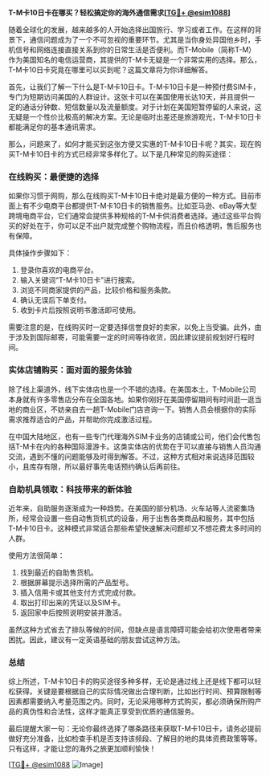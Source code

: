 **T-M卡10日卡在哪买？轻松搞定你的海外通信需求[[TG💪+ @esim1088](https://t.me/s/esim1088)]**

随着全球化的发展，越来越多的人开始选择出国旅行、学习或者工作。在这样的背景下，通信问题成为了一个不可忽视的重要环节。尤其是当你身处异国他乡时，手机信号和网络连接直接关系到你的日常生活是否便利。而T-Mobile（简称T-M）作为美国知名的电信运营商，其提供的T-M卡无疑是一个非常实用的选择。那么，T-M卡10日卡究竟在哪里可以买到呢？这篇文章将为你详细解答。

首先，让我们了解一下什么是T-M卡10日卡。T-M卡10日卡是一种预付费SIM卡，专门为短期访问美国的人群设计。这张卡可以在美国使用长达10天，并且提供一定的通话分钟数、短信数量以及流量额度。对于计划在美国短暂停留的人来说，这无疑是一个性价比极高的解决方案。无论是临时出差还是旅游观光，T-M卡10日卡都能满足你的基本通讯需求。

那么，问题来了，如何才能买到这张方便又实惠的T-M卡10日卡呢？其实，现在购买T-M卡10日卡的方式已经非常多样化了。以下是几种常见的购买途径：

### 在线购买：最便捷的选择

如果你习惯于网购，那么在线购买T-M卡10日卡绝对是最方便的一种方式。目前市面上有不少电商平台都提供T-M卡10日卡的销售服务。比如亚马逊、eBay等大型跨境电商平台，它们通常会提供多种规格的T-M卡供消费者选择。通过这些平台购买的好处在于，你可以足不出户就完成整个购物流程，而且价格透明，售后服务也有保障。

具体操作步骤如下：
1. 登录你喜欢的电商平台。
2. 输入关键词“T-M卡10日卡”进行搜索。
3. 浏览不同商家提供的产品，比较价格和服务条款。
4. 确认无误后下单支付。
5. 收到卡片后按照说明书激活即可使用。

需要注意的是，在线购买时一定要选择信誉良好的卖家，以免上当受骗。此外，由于涉及到国际邮寄，可能需要一定的时间等待收货，因此建议提前规划好行程时间。

### 实体店铺购买：面对面的服务体验

除了线上渠道外，线下实体店也是一个不错的选择。在美国本土，T-Mobile公司本身就有许多零售店分布在全国各地。如果你刚好在美国停留期间有时间逛一逛当地的商业区，不妨亲自去一趟T-Mobile门店咨询一下。销售人员会根据你的实际需求推荐适合的产品，并帮助你完成激活过程。

在中国大陆地区，也有一些专门代理海外SIM卡业务的店铺或公司，他们会代售包括T-M卡在内的各种国际漫游卡。这类实体店的优势在于可以直接与销售人员沟通交流，遇到不懂的问题能够及时得到解答。不过，这种方式相对来说选择范围较小，且库存有限，所以最好事先电话预约确认后再前往。

### 自助机具领取：科技带来的新体验

近年来，自助服务逐渐成为一种趋势。在美国的部分机场、火车站等人流密集场所，经常会设置一些自动售货机式的设备，用于出售各类商品和服务，其中包括T-M卡10日卡。这种模式非常适合那些希望快速解决问题却又不想花费太多时间的人群。

使用方法很简单：
1. 找到最近的自助售货机。
2. 根据屏幕提示选择所需的产品型号。
3. 插入信用卡或其他支付方式完成付款。
4. 取出打印出来的凭证以及SIM卡。
5. 返回家中后按照说明安装并激活。

虽然这种方式省去了排队等候的时间，但缺点是语言障碍可能会给初次使用者带来困扰。因此，建议有一定英语基础的朋友尝试这种方法。

### 总结

综上所述，T-M卡10日卡的购买途径多种多样，无论是通过线上还是线下都可以轻松获得。关键是要根据自己的实际情况做出合理判断，比如出行时间、预算限制等因素都需要纳入考量范围之内。同时，无论采用哪种方式购买，都必须确保所购产品的真伪性和合法性，这样才能真正享受到优质的通信服务。

最后提醒大家一句：无论你最终选择了哪条路径来获取T-M卡10日卡，请务必提前做好充分准备，比如检查手机是否支持该频段、了解目的地的具体资费政策等等。只有这样，才能让您的海外之旅更加顺利愉快！

[[TG💪+ @esim1088](https://t.me/s/esim1088) ![Image](https://i.postimg.cc/4NQfJmqS/Snipaste-2025-05-13-00-14-12.png)]